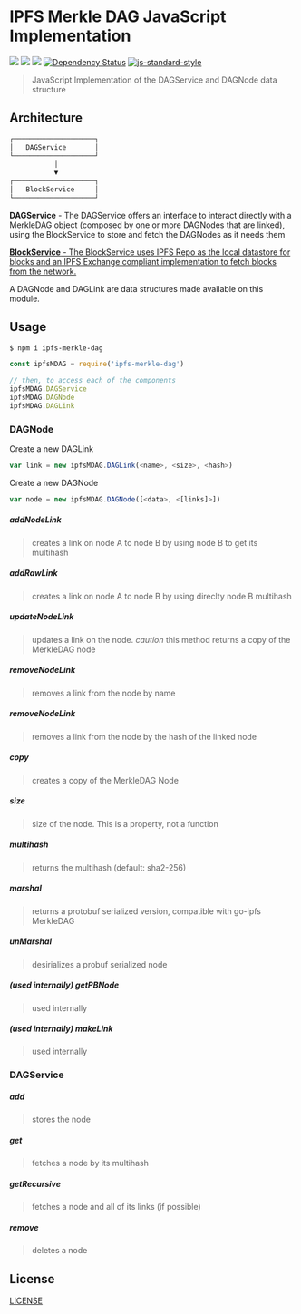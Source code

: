 IPFS Merkle DAG JavaScript Implementation
=========================================

[![](https://img.shields.io/badge/freenode-%23ipfs-blue.svg?style=flat-square)](http://webchat.freenode.net/?channels=%23ipfs)
![](https://img.shields.io/badge/coverage-75%25-yellow.svg?style=flat-square)
![](https://travis-ci.org/vijayee/js-ipfs-merkle-dag.svg?branch=master)
[![Dependency Status](https://david-dm.org/ipfs/js-ipfs-merkle-dag.svg?style=flat-square)](https://david-dm.org/ipfs/js-ipfs-merkledag)
[![js-standard-style](https://img.shields.io/badge/code%20style-standard-brightgreen.svg?style=flat-square)](https://github.com/feross/standard)

> JavaScript Implementation of the DAGService and DAGNode data structure

## Architecture

```markdown
┌────────────────────┐
│   DAGService       │
└────────────────────┘
           │
           ▼
┌────────────────────┐
│   BlockService     │
└────────────────────┘
```

**DAGService** - The DAGService offers an interface to interact directly with a MerkleDAG object (composed by one or more DAGNodes that are linked), using the BlockService to store and fetch the DAGNodes as it needs them

[**BlockService** - The BlockService uses IPFS Repo as the local datastore for blocks and an IPFS Exchange compliant implementation to fetch blocks from the network.](https://github.com/ipfs/js-ipfs-blocks)

A DAGNode and DAGLink are data structures made available on this module.

## Usage

```bash
$ npm i ipfs-merkle-dag
```

```javascript
const ipfsMDAG = require('ipfs-merkle-dag')

// then, to access each of the components
ipfsMDAG.DAGService
ipfsMDAG.DAGNode
ipfsMDAG.DAGLink
```

### DAGNode

Create a new DAGLink

```JavaScript
var link = new ipfsMDAG.DAGLink(<name>, <size>, <hash>)
```

Create a new DAGNode

```JavaScript
var node = new ipfsMDAG.DAGNode([<data>, <[links]>])
```

##### addNodeLink

> creates a link on node A to node B by using node B to get its multihash

##### addRawLink

> creates a link on node A to node B by using direclty node B multihash

##### updateNodeLink

> updates a link on the node. *caution* this method returns a copy of the MerkleDAG node

##### removeNodeLink

> removes a link from the node by name

##### removeNodeLink

> removes a link from the node by the hash of the linked node


##### copy

> creates a copy of the MerkleDAG Node

##### size

> size of the node. This is a property, not a function

##### multihash

> returns the multihash (default: sha2-256)

##### marshal

> returns a protobuf serialized version, compatible with go-ipfs MerkleDAG

##### unMarshal

> desirializes a probuf serialized node

##### (used internally) getPBNode

> used internally

##### (used internally) makeLink

> used internally

### DAGService

##### add

> stores the node

##### get

> fetches a node by its multihash

##### getRecursive

> fetches a node and all of its links (if possible)

##### remove

> deletes a node

## License

[LICENSE](LICENSE.md)
